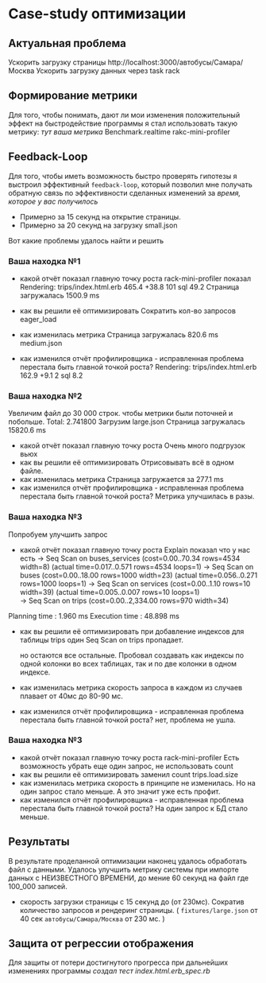 # Case-study оптимизации

## Актуальная проблема
Ускорить загрузку страницы http://localhost:3000/автобусы/Самара/Москва
Ускорить загрузку данных через task rack

## Формирование метрики
Для того, чтобы понимать, дают ли мои изменения положительный эффект на быстродействие программы я стал использовать такую метрику:
 *тут ваша метрика*
 Benchmark.realtime
 rakc-mini-profiler
 
## Feedback-Loop
Для того, чтобы иметь возможность быстро проверять гипотезы я выстроил эффективный `feedback-loop`,
который позволил мне получать обратную связь по эффективности сделанных изменений за 
*время, которое у вас получилось*
* Примерно за 15 секунд на открытие страницы.
* Примерно за 20 секунд на загрузку small.json

Вот какие проблемы удалось найти и решить

### Ваша находка №1

    
- какой отчёт показал главную точку роста
    rack-mini-profiler показал
        Rendering: trips/index.html.erb	465.4	+38.8	101 sql	49.2
    Страница загружалась 1500.9 ms    
        
- как вы решили её оптимизировать
    Cократить кол-во запросов eager_load
- как изменилась метрика
    Страница загружалась 820.6 ms    medium.json

- как изменился отчёт профилировщика - исправленная проблема перестала быть главной точкой роста?
    Rendering: trips/index.html.erb	162.9	+9.1	2 sql	8.2

### Ваша находка №2
Увеличим файл до 30 000 строк. чтобы метрики были поточней и побольше.  Total: 2.741800
Загрузим large.json
Страница загружалась 15820.6 ms
- какой отчёт показал главную точку роста 
    Очень много подгрузок вьюх
- как вы решили её оптимизировать
    Отрисовывать всё в одном файле.
- как изменилась метрика
   Страница загружается за 277.1 ms
- как изменился отчёт профилировщика - исправленная проблема перестала быть главной точкой роста?
    Метрика улучшилась в разы.

### Ваша находка №3
Попробуем улучшить запрос 

- какой отчёт показал главную точку роста
Explain показал что у нас есть 
            ->  Seq Scan on buses_services  (cost=0.00..70.34 rows=4534 width=8) (actual time=0.017..0.571 rows=4534 loops=1)
            ->  Seq Scan on buses  (cost=0.00..18.00 rows=1000 width=23) (actual time=0.056..0.271 rows=1000 loops=1)
            ->  Seq Scan on services  (cost=0.00..1.10 rows=10 width=39) (actual time=0.005..0.007 rows=10 loops=1)                                  
            ->  Seq Scan on trips (cost=0.00..2,334.00 rows=970 width=34)


Planning time	:	1.960 ms
Execution time	:	48.898 ms

- как вы решили её оптимизировать
    при добавление индексов для таблицы trips
    один Seq Scan on trips пропадает.
    
    но остаются все остальные.
    Пробовал создавать как индексы по одной колонки во всех таблицах, так и по две колонки в одном индексе.
- как изменилась метрика
    скорость запроса
    в каждом из случаев плавает от 40мс до 80-90 мс.     
- как изменился отчёт профилировщика - исправленная проблема перестала быть главной точкой роста?
    нет, проблема не ушла.

### Ваша находка №3
- какой отчёт показал главную точку роста
    rack-mini-profiler
Есть возможность убрать еще один запрос, не использовать count
- как вы решили её оптимизировать
    заменил count trips.load.size
- как изменилась метрика
    скорость в принципе не изменилась. Но на один запрос стало меньше. А это значит уже есть профит.
- как изменился отчёт профилировщика - исправленная проблема перестала быть главной точкой роста?
    На один запрос к БД стало меньше.

## Результаты
В результате проделанной оптимизации наконец удалось обработать файл с данными.
Удалось улучшить метрику системы при импорте данных с НЕИЗВЕСТНОГО ВРЕМЕНИ, до мение 60 секунд на файл где 100_000 записей.
 + скорость загрузки страницы с 15 секунд  до (от 230мс). Сократив количество запросов и рендеринг страницы.
(
`fixtures/large.json` от 40 сек
`автобусы/Самара/Москва` от 230 мс.
)

## Защита от регрессии отображения
Для защиты от потери достигнутого прогресса при дальнейших изменениях программы *создал тест index.html.erb_spec.rb*

